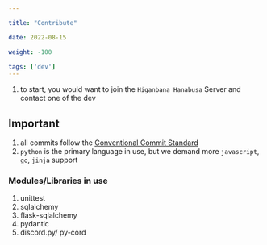 ```yaml
---

title: "Contribute"

date: 2022-08-15

weight: -100

tags: ['dev']
---
```


1. to start, you would want to join the `Higanbana Hanabusa` Server and contact one of the dev

## Important

1. all commits follow the [Conventional Commit Standard](https://www.conventionalcommits.org/en/v1.0.0/)
2. `python` is the primary language in use, but we demand more `javascript`, `go`, `jinja` support

### Modules/Libraries in use
1. unittest
2. sqlalchemy
3. flask-sqlalchemy
4. pydantic
5. discord.py/ py-cord
